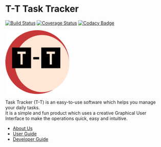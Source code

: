 <!-- @@author A0142686X -->
# T-T Task Tracker

[![Build Status](https://travis-ci.org/CS2103AUG2016-T09-C3/main.svg?branch=master)](https://travis-ci.org/CS2103AUG2016-T09-C3/main)
[![Coverage Status](https://coveralls.io/repos/github/CS2103AUG2016-T09-C3/main/badge.svg)](https://coveralls.io/github/CS2103AUG2016-T09-C3/main)
[![Codacy Badge](https://api.codacy.com/project/badge/Grade/adb2cda827ef44ef80bd10c90663936c)](https://www.codacy.com/app/CS2103T_TASKTRACKER/main?utm_source=github.com&amp;utm_medium=referral&amp;utm_content=CS2103AUG2016-T09-C3/main&amp;utm_campaign=Badge_Grade)

<img src="docs/images/T-T.png" width="200p" height="200p">

Task Tracker (T-T) is an easy-to-use software which helps you manage your daily tasks. <br>It is a simple and fun product which uses a creative Graphical User Interface to make the operations quick, easy and intuitive.


* [About Us](https://github.com/CS2103AUG2016-T09-C3/main/blob/master/docs/AboutUs.md)
* [User Guide](https://github.com/CS2103AUG2016-T09-C3/main/blob/master/docs/UserGuide.md)
* [Developer Guide](https://github.com/CS2103AUG2016-T09-C3/main/blob/master/docs/DeveloperGuide.md)
